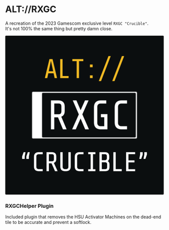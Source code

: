 # ALT://RXGC

A recreation of the 2023 Gamescom exclusive level `RXGC "Crucible"`.  
It's not 100% the same thing but pretty damn close.

<p align="center">
  <img src="https://github.com/AuriRex/GTFO_ALT_RXGC/blob/main/icon.png" alt="Icon"/>
</p>

### RXGCHelper Plugin

Included plugin that removes the HSU Activator Machines on the dead-end tile to be accurate and prevent a softlock.

